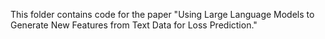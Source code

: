 This folder contains code for the paper "Using Large Language Models to Generate New Features from Text Data for Loss Prediction."
